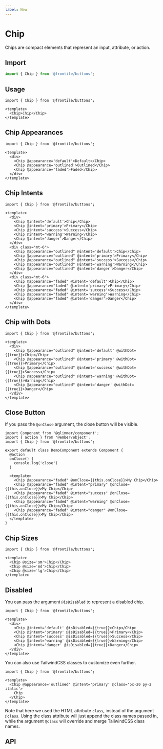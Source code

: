 ```yaml
---
label: New
---
```

# Chip

Chips are compact elements that represent an input, attribute, or action.

## Import 

```js
import { Chip } from '@frontile/buttons';
```

## Usage

```gjs preview
import { Chip } from '@frontile/buttons';

<template>
  <Chip>Chip</Chip>
</template>
```

## Chip Appearances

```gjs preview
import { Chip } from '@frontile/buttons';

<template>
  <div>
    <Chip @appearance='default'>Default</Chip>
    <Chip @appearance='outlined'>Outlined</Chip>
    <Chip @appearance='faded'>Faded</Chip>
  </div>
</template>
```

## Chip Intents

```gjs preview
import { Chip } from '@frontile/buttons';

<template>
  <div>
    <Chip @intent='default'>Chip</Chip>
    <Chip @intent='primary'>Primary</Chip>
    <Chip @intent='success'>Success</Chip>
    <Chip @intent='warning'>Warning</Chip>
    <Chip @intent='danger'>Danger</Chip>
  </div>
  <div class="mt-6">
    <Chip @appearance="outlined" @intent='default'>Chip</Chip>
    <Chip @appearance="outlined" @intent='primary'>Primary</Chip>
    <Chip @appearance="outlined" @intent='success'>Success</Chip>
    <Chip @appearance="outlined" @intent='warning'>Warning</Chip>
    <Chip @appearance="outlined" @intent='danger'>Danger</Chip>
  </div>
  <div class="mt-6">
    <Chip @appearance="faded" @intent='default'>Chip</Chip>
    <Chip @appearance="faded" @intent='primary'>Primary</Chip>
    <Chip @appearance="faded" @intent='success'>Success</Chip>
    <Chip @appearance="faded" @intent='warning'>Warning</Chip>
    <Chip @appearance="faded" @intent='danger'>Danger</Chip>
  </div>
</template>
```

## Chip with Dots

```gjs preview
import { Chip } from '@frontile/buttons';

<template>
  <div>
    <Chip @appearance="outlined" @intent='default' @withDot={{true}}>Chip</Chip>
    <Chip @appearance="outlined" @intent='primary' @withDot={{true}}>Primary</Chip>
    <Chip @appearance="outlined" @intent='success' @withDot={{true}}>Success</Chip>
    <Chip @appearance="outlined" @intent='warning' @withDot={{true}}>Warning</Chip>
    <Chip @appearance="outlined" @intent='danger' @withDot={{true}}>Danger</Chip>
  </div>
</template>
```
## Close Button

If you pass the `@onClose` argument, the close button will be visible.
  
```gjs preview
import Component from '@glimmer/component';
import { action } from '@ember/object';
import { Chip } from '@frontile/buttons';

export default class DemoComponent extends Component {
  @action
  onClose() {
    console.log('close')
  }

  <template>
    <Chip @appearance="faded" @onClose={{this.onClose}}>My Chip</Chip>
    <Chip @appearance="faded" @intent="primary" @onClose={{this.onClose}}>My Chip</Chip>
    <Chip @appearance="faded" @intent="success" @onClose={{this.onClose}}>My Chip</Chip>
    <Chip @appearance="faded" @intent="warning" @onClose={{this.onClose}}>My Chip</Chip>
    <Chip @appearance="faded" @intent="danger" @onClose={{this.onClose}}>My Chip</Chip>
  </template>
}
```

## Chip Sizes

```gjs preview
import { Chip } from '@frontile/buttons';

<template>
  <Chip @size='sm'>Chip</Chip>
  <Chip @size='md'>Chip</Chip>
  <Chip @size='lg'>Chip</Chip>
</template>
```

## Disabled

You can pass the argument `@isDisabled` to represent a disabled chip.

```gjs preview
import { Chip } from '@frontile/buttons';

<template>
  <div>
    <Chip @intent='default' @isDisabled={{true}}>Chip</Chip>
    <Chip @intent='primary' @isDisabled={{true}}>Primary</Chip>
    <Chip @intent='success' @isDisabled={{true}}>Success</Chip>
    <Chip @intent='warning' @isDisabled={{true}}>Warning</Chip>
    <Chip @intent='danger' @isDisabled={{true}}>Danger</Chip>
  </div>
</template>
```

You can also use TailwindCSS classes to customize even further.

```gjs preview
import { Chip } from '@frontile/buttons';

<template>
  <Chip @appearance='outlined' @intent='primary' @class='px-20 py-2 italic'>
    Chip
  </Chip>
</template>
```

Note that here we used the HTML attribute `class`, instead of the argument `@class`.
Using the class attribute will just append the class names passed in, while the
argument `@class` will override and merge TailwindCSS class names.

## API

